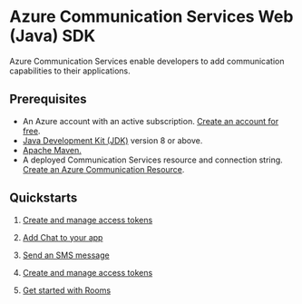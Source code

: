 # Azure Communication Services Web (Java) SDK

Azure Communication Services enable developers to add communication capabilities to their applications. 

## Prerequisites

- An Azure account with an active subscription. [Create an account for free](https://azure.microsoft.com/free/?WT.mc_id=A261C142F).
- [Java Development Kit (JDK)](https://docs.microsoft.com/azure/developer/java/fundamentals/java-jdk-install) version 8 or above.
- [Apache Maven.](https://maven.apache.org/download.cgi)
- A deployed Communication Services resource and connection string. [Create an Azure Communication Resource](https://docs.microsoft.com/azure/communication-services/quickstarts/create-communication-resource).

## Quickstarts

1. [Create and manage access tokens](https://docs.microsoft.com/azure/communication-services/quickstarts/access-tokens?pivots=programming-language-java)

2. [Add Chat to your app](https://docs.microsoft.com/azure/communication-services/quickstarts/chat/get-started?pivots=programming-language-java)

3. [Send an SMS message](https://docs.microsoft.com/azure/communication-services/quickstarts/telephony-sms/send?pivots=programming-language-java)

4. [Create and manage access tokens](https://docs.microsoft.com/azure/communication-services/quickstarts/access-tokens?pivots=programming-language-java)

5. [Get started with Rooms](https://docs.microsoft.com/en-us/azure/communication-services/quickstarts/rooms/get-started-rooms?pivots=programming-language-java)
